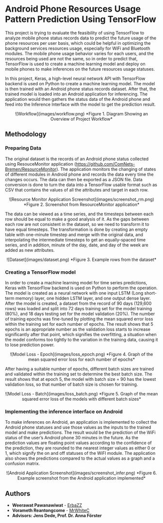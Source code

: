# Android Phone Resources Usage Pattern Prediction Using TensorFlow

This project is trying to evaluate the feasibility of using TensorFlow to analyze mobile phone status records data to predict the future usage of the phone resources per user basis, which could be helpful in optimizing the background services resources usage, especially for WiFi and Bluetooth modules. The mobile phone usage behavior varies for each users, and the resources being used are not the same, so in order to predict that, TensorFlow is used to create a machine learning model and deploy on mobile phones to make inferences on the future resources usage statuses.

In this project, Keras, a high-level neural network API with TensorFlow backend is used on Python to create a machine learning model. The model is then trained with an Android phone status records dataset. After that, the trained model is loaded into an Android application for inferencing. The application would then gathers the status data of the Android phone and feed into the Inference Interface with the model to get the prediction result.

<center>
![Workflow](images/workflow.png)
*Figure 1. Diagram Showing an Overview of Project Workflow*</center>

## Methodology

### Preparing Data

The original dataset is the records of an Android phone status collected using ResouceMonitor application (https://github.com/ComNets-Bremen/ResourceMonitor). The application monitors the changing of states of different modules in Android phone and records the data every time the changes occurs. The data can then be exported as a JSON file. Data conversion is done to turn the data into a TensorFlow usable format such as CSV that contains the values of all the attributes and target in each row.

<center>
![Resource Monitor Application Screenshot](images/screenshot_rm.png)
*Figure 2. Screenshot from ResourceMonitor application*</center>

The data can be viewed as a time series, and the timesteps between each row should be equal to make a good analysis of it. As the gaps between each row are not consistent in the dataset, so we need to transform it to have equal timesteps. The transformation is done by creating an empty table with one-minute timestep and merge with the original data, and interpolating the intermediate timesteps to get an equally-spaced time series, and in addition, minute of the day, date, and day of the week are added as new attributes.

<center>
![Dataset](images/dataset.png)
*Figure 3. Example rows from the dataset*</center>


### Creating a TensorFlow model
In order to create a machine learning model for time series predictions, Keras with TensorFlow backend is used on Python to perform the operation. The model is created as a neural network with one input LSTM (Long short-term memory) layer, one hidden LSTM layer, and one output dense layer. After the model is created, a dataset from the record of 90 days (129,600 rows) was loaded and split into 72 days training set for the model training (80%), and 18 days testing set for the model validation (20%). The number of training epochs was fine-tuned by plotting the mean squared error loss within the training set for each number of epochs. The result shows that 5 epochs is an appropriate number as the validation loss starts to increase significantly after that point, which signifies the overfitting, a situation when the model conforms too tightly to the variation in the training data, causing it to lose prediction power.

<center>
![Model Loss - Epoch](images/loss_epoch.png)
*Figure 4. Graph of the mean squared error loss for each number of epochs*</center>

After having a suitable number of epochs, different batch sizes are trained and validated within the training set to determine the best batch size. The result shows that at epoch 5, the model with batch size = 90 has the lowest validation loss, so that number of batch size is chosen for training.

<center>
![Model Loss - Batch](images/loss_batch.png)
*Figure 5. Graph of the mean squared error loss of the models with different batch sizes*</center>

### Implementing the inference interface on Android

To make inferences on Android, an application is implemented to collect the Android phone statuses and use those values as the inputs to the trained model and make predictions. The result would be the prediction of the WiFi status of the user’s Android phone 30 minutes in the future. As the prediction values are floating point values according to the confidence of the prediction, they are rounded to the nearest integer values as either 0 or 1, which signify the on and off statuses of the WiFI module. The application also shows the predictions compared to the actual values as a graph and a confusion matrix.

<center>
![Android Application Screenshot](images/screenshot_infer.png)
*Figure 6. Example screenshot from the Android application implemented*</center>

## Authors
* **Weerawat Pawanawiwat** - [ErbaZZ](https://github.com/ErbaZZ)
* **Vorameth Reantongcome** - [MrWhiteC](https://github.com/MrWhiteC)
* **Advisors: Jens Dede, Prof. Dr. Anna Förster**